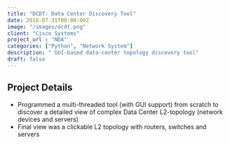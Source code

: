 ```yaml
---
title: "DCDT: Data Center Discovery Tool"
date: 2016-07-31T00:00:00Z
image: "/images/dcdt.png"
client: "Cisco Systems"
project_url : "NDA"
categories: ["Python", "Network System"]
description: " GUI-based data-center topology discovery tool"
draft: false
---
```


## Project Details
- Programmed a multi-threaded tool (with GUI support) from scratch to discover a detailed view of complex Data Center L2-topology (network devices and servers)
- Final view was a clickable L2 topology with routers, switches and servers